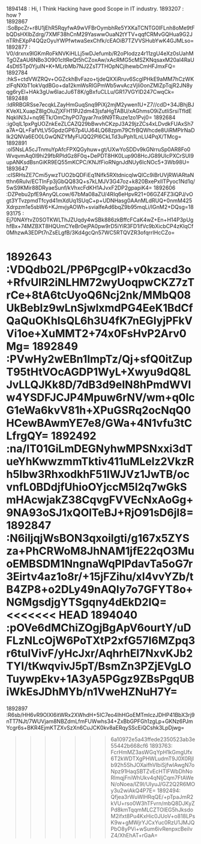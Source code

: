 1894148 : Hi, I Think Hacking have good Scope in IT industry.
1893207 : how ?  
1892867 :SoBpcZr+r8U1jEhR5RqyfwA9wVFBrOymbhRe5YXKaTCNTG0IFLnh8oMe9tFbQDsHXIbZdrg/7XMF38hCnM29YaswwOuaN2tYTV+qqfCRMvGQHua9G2JnTRhEXpP4QQzOyuYWPfwtwaSexChfk/cEAOiB7TZVVSHubYwK4GJMLso=
1892877 : V0/drxnx9lGKmRoFkNVKiHLLj5wDJefumb/R2oPIodzz4r11zgU4eXz0sUahMTgOZaAU6NBo3O901cltReQt5hCZoxAw/xAcRMG5cMSZKNqsaxM20al4RaU4sDtI5Tp0YjuIN+K+MLrbMb7NJ2ZsT7THOpNCjIhewbCmHFJmxFQ=
1892784 :hkS+ctdVWZRQv+OGZckhBvFazo+tjdeQXXiRruv6ScglPHkE9aMM7hCzWKzlFqNXbT1okVqdBGo+da12kmWsRIGPmWb5wvAczVjIi0onZMlZpTqjR2JN8yqg6ryEl+HAk3gUw6lacJu6T8K/gBxfuCLLu/GR17VGYlD247CwqCk=
1892488 :ldRRBGRSse7ecqkLZayHmGuqSnq9PiXj2mjM2ywen1U+Z7//cdD+34JBhjBJKVeXLXuapZ8IgOluZjXFH11PJ2dm43jsfaHgTABU/xAGhmsO9iZutIiSrsiTfIdENqkliN3J+nq9ETk/OmChyPO7gyar7nx9N9TRuze1zo1Pvj0=
1892684 :ig0qlL1pxPgUOZnkEeZLCAZQ29bBwvhCKzpJ3A29jzZCs4xLDvdkFUAxSh7a7A+QL+FafVtLV5GpdzGP67p4UJ64LQ68zpm79CfrBQWhcde8UiRMPlrNaDIk2QNVa6EO0LGwQNZYMyFlJQQ2Pl6CkLTd3uPph1LnLU4PqX/TMcg=
1892891 :ol5NsLA5cJTnmuYpAfcFPXQGyhuw+gt/UXwYoSDDv9kGNrruSp0AR8Fo0WvqvmAq0l9hi29fbRPIdGz8F0q+DePDT8HK0Lup908HcJG89UIcPXCrSUI9upANKsdBsnGiKR9EQ55mKCPC/KNJfFioRNgnJdNUy6lcNOc5+3Wb98U=
1893647 :cISRHsZE7Cmi5ywzTUO2bQDFiEq1Nifk5RXtdnicqIwQlCc9iBrUVjRWiARtaNtthn6RuIv/ECTInFp3jGbQQ83Q+s7kLMJV3G47oz+k820BxePxIlTPyoc1Nd1q/5wS9KMir88DRyaeSunf/kVhxcFdKH1AJvxF2DP2gpapiK4=
1892606 :DZPebu2pfE9AnyQLcow/67bMa08aZU/4RIq6eHpvR21+06GZ4FZ3iQPJ/vOgt3YTvzpmdTfcyd41mXdUq1SUqC+p+UDNHasg0AAnMLdRUQ+0nmM425Xdrpzm1e5sbW6+KJmvjyAOWh+sviaIfeAd6bqZ9b95mqLi/IGnM2+DQsg=1893175 : Ej70NAYtvZ0SOTKWLThJZUqdy4wSBk886zkBffcFCaK4wZ+En+H14P3pUghfBx+74MZBXT8HQUmCYeBr0ejPA0pw9rD5iYiR3FD1ifVc9bXicbCP4zKlqCf0MhzwA3EDPt7nZsELgfB/3Kd4gcQn57WC5RTQVZR3ofqrrIHcCZo=

1892643 :VDQdb02L/PP6PgcgIP+v0kzacd3o+RfvUlR2iNLHM72wyUoqpwCKZ7zTrCe+8tA6tcUyoQ6Ncj2nk/MMbQ08UkBebIz9wLnSjwlxmdPG4EeK1BdCfQaQuOKhIsQL6h3U4fK7nEGIyjPFkVVi1oe+XuMMT2+74x0FsHvP2Arv0Mg=
1892849 :PVwHy2wEBn1lmpTz/Qj+sfQ0itZupT95tHtVOcAGDP1WyL+Xwyu9dQ8LJvLLQJKk8D/7dB3d9eIN8hPmdWVlw4YSDFJCJP4Mpuw6rNV/wm+q0lcG1eWa6kvV81h+XPuGSRq2ocNqQ0HCewBAwmYE7e8/GWa+4N1vfu3tCLfrgQY=
1892492 :na/IT01GiLmDEGNyhwMPSNxxi3dTueYhKwwzmmTktiv411uMLelz2VkzRh5Ibw3RhxodkhF51IWJVz1JwTB/ocvnfL0BDdjfUhioOYjccM5I2q7wGkSmHAcwjakZ38CqvgFVVEcNxAoGg+9NA93oSJ1xQOlTeBJ+RjO91sD6jl8=
1892847 :N6iIjqjWsBON3qxoilgti/g167x5ZYSza+PhCRWoM8JhNAM1jfE22qO3MuoEMBSDM1NngnaWqPlPdavTa5oG7r3Eirtv4az1o8r/+15jFZihu/xl4vvYZb/tB4ZP8+o2DLy49nAQIy7o7GFYT8o+NGMgsdjgYTSgqny4dEkD2IQ=
<<<<<<< HEAD
1894040 :pOVe6dMChiZOgjBgApV6ourtY/uDFLzNLcOjW6PoTXtP2xfG57I6MZpq3r6tuIVivF/yHcJxr/AqhrhEl7NxvKJb2TYI/tKwqvivJ5pT/BsmZn3PZjEVgLOTuywpEkv+1A3yA5PGgz9ZBsPgqUBiWkEsJDhMYb/n1VweHZNuH7Y=
=======
1892897 :R6sb/HH6vR9OIXl6itWRx2XWhdH+5IC7eo4IhHGoEMTmlczJDHP41BbX3rj9nTT7NJt/7WUVjam8NBZdmLfmFUWwhs34+ZxBbGPFGh1zgLp+GKNz6PJmYcgr6s+BKR4EjmKTZXvSzXn6CuJCK0kv8aERqySScEiQCshk3LpDjwg=
>>>>>>> 6a10972e5a43ffede2350523ab3e55442b668cf6
1893763: FcrHmMZ3asWGqYpH1kGmgUfx6T2kWDTXgPHWLudmT9J0X0RjIb92h5ShJOXaifhVIbiSjfwlAwgN7oNpz91HaqSBTZvEcHTlFWbDhNoRlmqjFniWhUkv4qNljCqm7FtAWeN/oNoea/lZ9I/UIyuJ/GZ2Q2R6MOy3u2wiAkQ4P7E=
1892494: Qfjea3rWuWlHRqQE/+pTpaJmR2kVU+rso0W3hTFvrn/mbQ8DJKyZPd8kmTqqmMLCZTOlEG5hJksdoM2ifxt8Pu4KxHic0JUoV+o818LPsK9w+gMWjrYJCxYuc0RzU1JMJQPbO8yPVi+wSum6ivRenpxcBeilvZ4/XhEhAT+rGaA=
